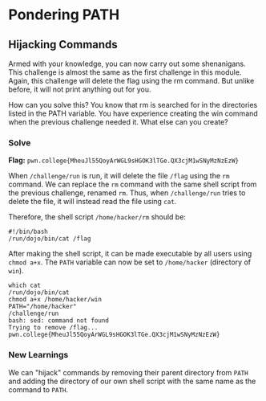 # Pondering PATH

## Hijacking Commands 
Armed with your knowledge, you can now carry out some shenanigans. This challenge is almost the same as the first challenge in this module. Again, this challenge will delete the flag using the rm command. But unlike before, it will not print anything out for you.

How can you solve this? You know that rm is searched for in the directories listed in the PATH variable. You have experience creating the win command when the previous challenge needed it. What else can you create?


### Solve
**Flag:** `pwn.college{MheuJl55QoyArWGL9sHGOK3lTGe.QX3cjM1wSNyMzNzEzW}`

When `/challenge/run` is run, it will delete the file `/flag` using the `rm` command. We can replace the `rm` command with the same shell script from the previous challenge, renamed `rm`. Thus, when `/challenge/run` tries to delete the file, it will instead read the file using `cat`.

Therefore, the shell script `/home/hacker/rm` should be:
```
#!/bin/bash
/run/dojo/bin/cat /flag
```
After making the shell script, it can be made executable by all users using `chmod a+x`. The `PATH` variable can now be set to `/home/hacker` (directory of `win`).

```
which cat
/run/dojo/bin/cat
chmod a+x /home/hacker/win
PATH="/home/hacker"
/challenge/run
bash: sed: command not found
Trying to remove /flag...
pwn.college{MheuJl55QoyArWGL9sHGOK3lTGe.QX3cjM1wSNyMzNzEzW}
```
### New Learnings

We can "hijack" commands by removing their parent directory from `PATH` and adding the directory of our own shell script with the same name as the command to `PATH`.